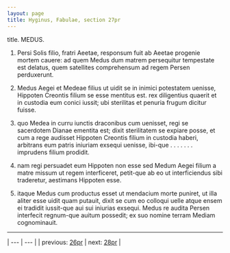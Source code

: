 ```yaml
---
layout: page
title: Hyginus, Fabulae, section 27pr
---
```


title. MEDUS.



1. Persi Solis filio, fratri Aeetae, responsum fuit ab Aeetae progenie mortem cauere: ad quem Medus dum matrem persequitur tempestate est delatus, quem satellites comprehensum ad regem Persen perduxerunt.



2. Medus Aegei et Medeae filius ut uidit se in inimici potestatem uenisse, Hippoten Creontis filium se esse mentitus est. rex diligentius quaerit et in custodia eum conici iussit; ubi sterilitas et penuria frugum dicitur fuisse.



3. quo Medea in curru iunctis draconibus cum uenisset, regi se sacerdotem Dianae ementita est; dixit sterilitatem se expiare posse, et cum a rege audisset Hippoten Creontis filium in custodia haberi, arbitrans eum patris iniuriam exsequi uenisse, ibi-que . . . . . . . imprudens filium prodidit.



4. nam regi persuadet eum Hippoten non esse sed Medum Aegei filium a matre missum ut regem interficeret, petit-que ab eo ut interficiendus sibi traderetur, aestimans Hippoten esse.



5. itaque Medus cum productus esset ut mendacium morte puniret, ut illa aliter esse uidit quam putauit, dixit se cum eo colloqui uelle atque ensem ei tradidit iussit-que aui sui iniurias exsequi. Medus re audita Persen interfecit regnum-que auitum possedit; ex suo nomine terram Mediam cognominauit.



---

| --- | --- |
| previous: [26pr](../26pr/) | next: [28pr](../28pr/) |
